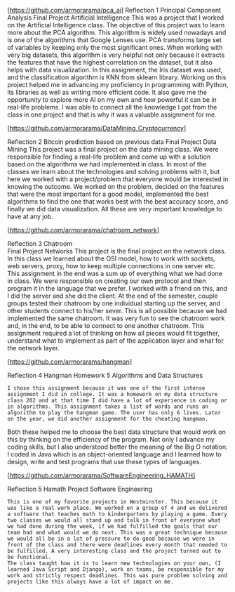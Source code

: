 
[https://github.com/armorarama/pca_ai]
Reflection 1 
Principal Component Analysis
Final Project 
Artificial Intelligence 
	This was a project that I worked on the Artificial Intelligence class. The objective of this project was to learn more about the PCA algorithm. This algorithm is widely used nowadays and is one of the algorithms that Google Lenses use. PCA transforms large set of variables by keeping only the most significant ones. When working with very big datasets, this algorithm is very helpful not only because it extracts the features that have the highest correlation on the dataset, but it also helps with data visualization. In this assignment, the Iris dataset was used, and the classification algorithm is KNN from sklearn library. 
	Working on this project helped me in advancing my proficiency in programming with Python, its libraries as well as writing more efficient code. It also gave me the opportunity to explore more AI on my own and how powerful it can be in real-life problems. I was able to connect all the knowledge I got from the class in one project and that is why it was a valuable assignment for me. 

[https://github.com/armorarama/DataMining_Cryptocurrency]

Reflection 2 
Bitcoin prediction based on previous data 
Final Project 
Data Mining 
This project was a final project on the data mining class. We were responsible for finding a real-life problem and come up with a solution based on the algorithms we had implemented in class. In most of the classes we learn about the technologies and solving problems with it, but here we worked with a project/problem that everyone would be interested in knowing the outcome. We worked on the problem, decided on the features that were the most important for a good model, implemented the best algorithms to find the one that works best with the best accuracy score, and finally we did data visualization. All these are very important knowledge to have at any job. 

[https://github.com/armorarama/chatroom_network]

Reflection 3 
Chatroom  
Final Project 
Networks 
This project is the final project on the network class. In this class we learned about the OSI model, how to work with sockets, web servers, proxy, how to keep multiple connections in one server etc. This assignment in the end was a sum up of everything what we had done in class. We were responsible on creating our own protocol and then program it in the language that we prefer. I worked with a friend on this, and I did the server and she did the client. At the end of the semester, couple groups tested their chatroom by one individual starting up the server, and other students connect to his/her sever. This is all possible because we had implemented the same chatroom. 
It was very fun to see the chatroom work and, in the end, to be able to connect to one another chatroom. This assignment required a lot of thinking on how all pieces would fit together, understand what to implement as part of the application layer and what for the network layer. 

[https://github.com/armorarama/hangman] 

Reflection 4 
Hangman 
Homework 5 
Algorithms and Data Structures 

	I chose this assignment because it was one of the first intense assignment I did in college. It was a homework on my data structure class 202 and at that time I did have a lot of experience in coding or in algorithms. This assignment takes a list of words and runs an algorithm to play the hangman game. The user has only 6 lives. Later on the year, we did another assignment for the cheating hangman. 
Both these helped me to choose the best data structure that would work on this by thinking on the efficiency of the program. Not only I advance my coding skills, but I also understood better the meaning of the Big O notation. I coded in Java which is an object-oriented language and I learned how to design, write and test programs that use these types of languages.  

[https://github.com/armorarama/SoftwareEngineering_HAMATH]

Reflection 5 
Hamath 
Project 
Software Engineering 	
	
	This is one of my favorite projects in Westminster. This because it was like a real work place. We worked on a group of 4 and we delivered a software that teaches math to kindergartens by playing a game. Every two classes we would all stand up and talk in front of everyone what we had done during the week, if we had fulfilled the goals that our team had and what would we do next. This was a great technique because we would all be in a lot of pressure to do good because we were in front of the class and there were deadlines every month that needed to be fulfilled. A very interesting class and the project turned out to be functional. 
	The class taught how it is to learn new technologies on your own, (I learned Java Script and Django), work on teams, be responsible for my work and strictly respect deadlines. This was pure problem solving and projects like this always have a lot of impact on me. 
